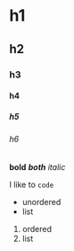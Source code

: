 # h1
## h2
### h3
#### h4
##### h5
###### h6

**bold**
***both***
*italic*

I like to `code`

* unordered
* list

1. ordered
2. list
